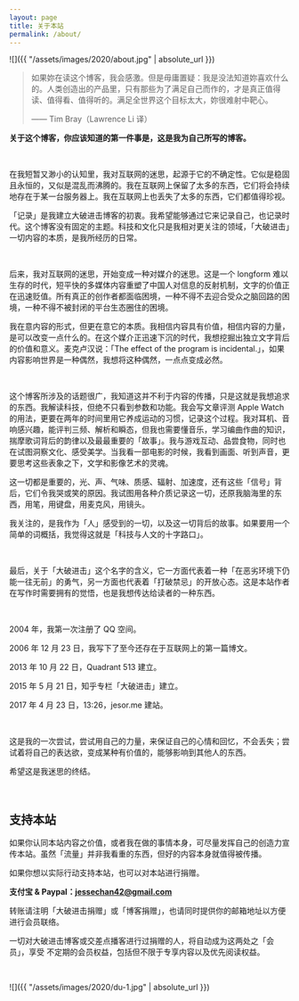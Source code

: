 ```yaml
---
layout: page
title: 关于本站
permalink: /about/
---
```


![]({{ "/assets/images/2020/about.jpg" | absolute_url }})

> 如果妳在读这个博客，我会感激。但是毋庸置疑：我是没法知道妳喜欢什么的。人类创造出的产品里，只有那些为了满足自己而作的，才是真正值得读、值得看、值得听的。满足全世界这个目标太大，妳很难射中靶心。
>
> —— Tim Bray（Lawrence Li 译）

**关于这个博客，你应该知道的第一件事是，这是我为自己所写的博客。**

<br>

在我短暂又渺小的认知里，我对互联网的迷思，起源于它的不确定性。它似是稳固且永恒的，又似是混乱而沸腾的。我在互联网上保留了太多的东西，它们将会持续地存在于某一台服务器上。我在互联网上也丢失了太多的东西，它们都值得珍视。

「记录」是我建立大破进击博客的初衷。我希望能够通过它来记录自己，也记录时代。这个博客没有固定的主题。科技和文化只是我相对更关注的领域，「大破进击」一切内容的本质，是我所经历的日常。

<br>

后来，我对互联网的迷思，开始变成一种对媒介的迷思。这是一个 longform 难以生存的时代，短平快的多媒体内容重塑了中国人对信息的反射机制，文字的价值正在迅速贬值。所有真正的创作者都面临困境，一种不得不去迎合受众之脑回路的困境，一种不得不被封闭的平台生态圈住的困境。

我在意内容的形式，但更在意它的本质。我相信内容具有价值，相信内容的力量，是可以改变一点什么的。在这个媒介正迅速下沉的时代，我想挖掘出独立文字背后的价值和意义。麦克卢汉说：「The effect of the program is incidental.」，如果内容影响世界是一种偶然，我想将这种偶然，一点点变成必然。

<br>

这个博客所涉及的话题很广，我知道这并不利于内容的传播，只是这就是我想追求的东西。我解读科技，但绝不只看到参数和功能。我会写文章评测 Apple Watch 的用法，更要在两年的时间里用它养成运动的习惯，记录这个过程。我对耳机、音响感兴趣，能评判三频、解析和瞬态，但我也需要懂音乐，学习编曲作曲的知识，揣摩歌词背后的韵律以及最最重要的「故事」。我与游戏互动、品尝食物，同时也在试图洞察文化、感受美学。当我看一部电影的时候，我看到画面、听到声音，更要思考这些表象之下，文学和影像艺术的灵魂。

这一切都是重要的，光、声、气味、质感、辐射、加速度，还有这些「信号」背后，它们令我哭或笑的原因。我试图用各种介质记录这一切，还原我脑海里的东西，用笔，用键盘，用麦克风，用镜头。

我关注的，是我作为「人」感受到的一切，以及这一切背后的故事。如果要用一个简单的词概括，我觉得这就是「科技与人文的十字路口」。

<br>

最后，关于「大破进击」这个名字的含义，它一方面代表着一种「在恶劣环境下仍能一往无前」的勇气，另一方面也代表着「打破禁忌」的开放心态。这是本站作者在写作时需要拥有的觉悟，也是我想传达给读者的一种东西。

<br>

2004 年，我第一次注册了 QQ 空间。

2006 年 12 月 23 日，我写下了至今还存在于互联网上的第一篇博文。

2013 年 10 月 22 日，Quadrant 513 建立。

2015 年 5 月 21 日，知乎专栏「大破进击」建立。

2017 年 4 月 23 日，13:26，jesor.me 建站。

<br>

这是我的一次尝试，尝试用自己的力量，来保证自己的心情和回忆，不会丢失；尝试着将自己的表达欲，变成某种有价值的，能够影响到其他人的东西。

希望这是我迷思的终结。

<br>

## 支持本站
如果你认同本站内容之价值，或者我在做的事情本身，可尽量发挥自己的创造力宣传本站。虽然「流量」并非我看重的东西，但好的内容本身就值得被传播。

如果你想以实际行动支持本站，也可以对本站进行捐赠。

**支付宝 & Paypal：jessechan42@gmail.com**

转账请注明「大破进击捐赠」或「博客捐赠」，也请同时提供你的邮箱地址以方便进行会员联络。

一切对大破进击博客或交差点播客进行过捐赠的人，将自动成为这两处之「会员」，享受
不定期的会员权益，包括但不限于专享内容以及优先阅读权益。

<br>

![]({{ "/assets/images/2020/du-1.jpg" | absolute_url }})